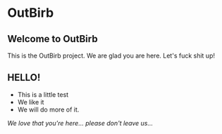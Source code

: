 # OutBirb

## Welcome to OutBirb
This is the OutBirb project. We are glad you are here. Let's fuck shit up!

**HELLO!**
--
- This is a little test
- We like it
- We will do more of it.

*We love that you're here... please don't leave us...*